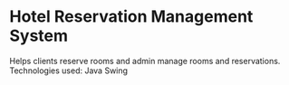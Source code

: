 <h1>Hotel Reservation Management System</h1>
<p>Helps clients reserve rooms and admin
manage rooms and reservations. Technologies used: Java Swing</p>
